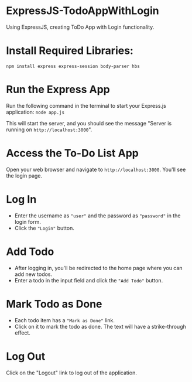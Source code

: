 # ExpressJS-TodoAppWithLogin
Using ExpressJS, creating ToDo App with Login functionality.

# Install Required Libraries:
`npm install express express-session body-parser hbs`

# Run the Express App
Run the following command in the terminal to start your Express.js application:
`node app.js`

This will start the server, and you should see the message "Server is running on `http://localhost:3000`".

# Access the To-Do List App
Open your web browser and navigate to `http://localhost:3000`. You'll see the login page.

# Log In
- Enter the username as `"user"` and the password as `"password"` in the login form.
- Click the `"Login"` button.

# Add Todo
- After logging in, you'll be redirected to the home page where you can add new todos.
- Enter a todo in the input field and click the `"Add Todo"` button.

# Mark Todo as Done
- Each todo item has a `"Mark as Done"` link.
- Click on it to mark the todo as done. The text will have a strike-through effect.

# Log Out
Click on the "Logout" link to log out of the application.

